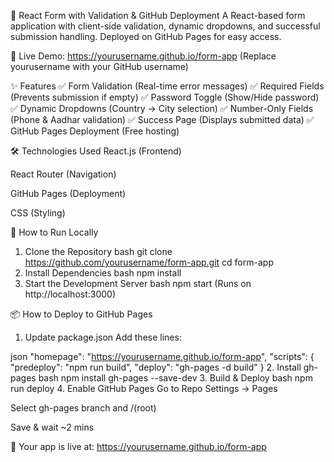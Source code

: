 📝 React Form with Validation & GitHub Deployment
A React-based form application with client-side validation, dynamic dropdowns, and successful submission handling. Deployed on GitHub Pages for easy access.

🔗 Live Demo: https://yourusername.github.io/form-app (Replace yourusername with your GitHub username)

✨ Features
✅ Form Validation (Real-time error messages)
✅ Required Fields (Prevents submission if empty)
✅ Password Toggle (Show/Hide password)
✅ Dynamic Dropdowns (Country → City selection)
✅ Number-Only Fields (Phone & Aadhar validation)
✅ Success Page (Displays submitted data)
✅ GitHub Pages Deployment (Free hosting)

🛠 Technologies Used
React.js (Frontend)

React Router (Navigation)

GitHub Pages (Deployment)

CSS (Styling)

🚀 How to Run Locally
1. Clone the Repository
bash
git clone https://github.com/yourusername/form-app.git
cd form-app
2. Install Dependencies
bash
npm install
3. Start the Development Server
bash
npm start
(Runs on http://localhost:3000)

📦 How to Deploy to GitHub Pages
1. Update package.json
Add these lines:

json
"homepage": "https://yourusername.github.io/form-app",
"scripts": {
  "predeploy": "npm run build",
  "deploy": "gh-pages -d build"
}
2. Install gh-pages
bash
npm install gh-pages --save-dev
3. Build & Deploy
bash
npm run deploy
4. Enable GitHub Pages
Go to Repo Settings → Pages

Select gh-pages branch and /(root)

Save & wait ~2 mins

🔗 Your app is live at: https://yourusername.github.io/form-app
